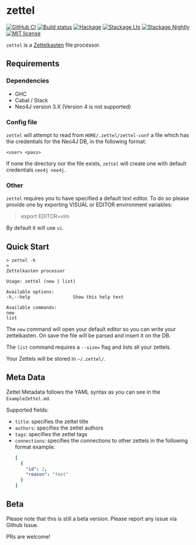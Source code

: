 # zettel

[![GitHub CI](https://github.com/bolt12/zettel/workflows/CI/badge.svg)](https://github.com/bolt12/zettel/actions)
[![Build status](https://img.shields.io/travis/bolt12/zettel.svg?logo=travis)](https://travis-ci.org/bolt12/zettel)
[![Hackage](https://img.shields.io/hackage/v/zettel.svg?logo=haskell)](https://hackage.haskell.org/package/zettel)
[![Stackage Lts](http://stackage.org/package/zettel/badge/lts)](http://stackage.org/lts/package/zettel)
[![Stackage Nightly](http://stackage.org/package/zettel/badge/nightly)](http://stackage.org/nightly/package/zettel)
[![MIT license](https://img.shields.io/badge/license-MIT-blue.svg)](LICENSE)

`zettel` is a [Zettelkasten](https://writingcooperative.com/zettelkasten-how-one-german-scholar-was-so-freakishly-productive-997e4e0ca125) file processor.

## Requirements

### Dependencies

- GHC
- Cabal / Stack
- Neo4J version 3.X (Version 4 is not supported)

### Config file

`zettel` will attempt to read from `HOME/.zettel/zettel-conf` a file which has the
credentials for the Neo4J DB, in the following format:

```
<user> <pass>
```

If none the directory nor the file exists, `zettel` will create one with default
credentials `neo4j neo4j`.

### Other

`zettel` requires you to have specified a default text editor. To do so please provide one
by exporting VISUAL or EDITOR environment variables:

> export EDITOR=vim

By default it will use `vi`.

## Quick Start

```shell
> zettel -h
>
Zettelkasten processor

Usage: zettel (new | list)

Available options:
-h,--help                Show this help text

Available commands:
new
list
```

The `new` command will open your default editor so you can write your zettelkasten. On
save the file will be parsed and insert it on the DB.

The `list` command requires a `--size=` flag and lists all your zettels.

Your Zettels will be stored in `~/.zettel/`.

## Meta Data

Zettel Metadata follows the YAML syntax as you can see in the `ExampleZettel.md`.

Supported fields:

- `title`: specifies the zettel title
- `authors`: specifies the zettel authors
- `tags`: specifies the zettel tags
- `connections`: specifies the connections to other zettels in the following format
  example:
  ```YAML
  [
    {
      "id": 2,
      "reason": "text"
    }
  ]
  ```

## Beta

Please note that this is still a beta version. Please report any issue via Github Issue.

PRs are welcome!
